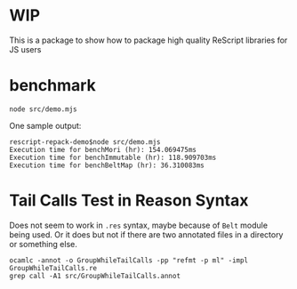 

# WIP
This is a package to show how to package high quality ReScript libraries for JS users


# benchmark


```
node src/demo.mjs
```

One sample output:

```
rescript-repack-demo$node src/demo.mjs
Execution time for benchMori (hr): 154.069475ms
Execution time for benchImmutable (hr): 118.909703ms
Execution time for benchBeltMap (hr): 36.310083ms
```

# Tail Calls Test in Reason Syntax

Does not seem to work in `.res` syntax, maybe because of `Belt` module being used. Or it does but not if there are two annotated files in a directory or something else. 

```
ocamlc -annot -o GroupWhileTailCalls -pp "refmt -p ml" -impl GroupWhileTailCalls.re
grep call -A1 src/GroupWhileTailCalls.annot
```
